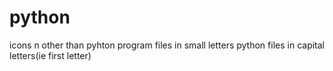 # python

icons n other  than pyhton program files in small letters
python files in capital letters(ie first letter) 
